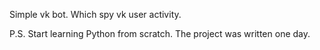 Simple vk bot. Which spy vk user activity.

P.S. Start learning Python from scratch.
The project was written one day.

